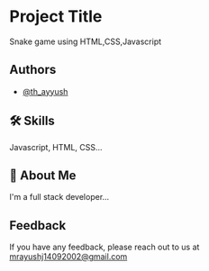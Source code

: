 
# Project Title

Snake game using HTML,CSS,Javascript


## Authors

- [@th_ayyush](https://www.github.com/th_ayyush)


## 🛠 Skills
Javascript, HTML, CSS...


## 🚀 About Me
I'm a full stack developer...


## Feedback

If you have any feedback, please reach out to us at mrayushj14092002@gmail.com

